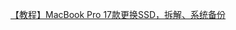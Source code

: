 [【教程】MacBook Pro 17款更换SSD，拆解、系统备份][c1a24b29]

  [c1a24b29]: https://www.bilibili.com/video/av49093038/ "【教程】MacBook Pro 17款更换SSD，拆解、系统备份"
